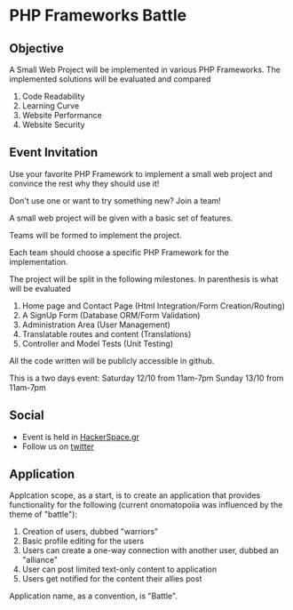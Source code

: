 # PHP Frameworks Battle

## Objective

A Small Web Project will be implemented in various PHP Frameworks.
The implemented solutions will be evaluated and compared   

1. Code Readability
1. Learning Curve
1. Website Performance
1. Website Security


## Event Invitation
Use your favorite PHP Framework to implement a small web project and convince the rest why they should use it!

Don't use one or want to try something new? Join a team!


A small web project will be given with a basic set of features.

Teams will be formed to implement the project.

Each team should choose a specific PHP Framework for the implementation.


The project will be split in the following milestones. In parenthesis is what will be evaluated

1. Home page and Contact Page (Html Integration/Form Creation/Routing)
1. A SignUp Form (Database ORM/Form Validation)
1. Administration Area (User Management)
1. Translatable routes and content (Translations)
1. Controller and Model Tests (Unit Testing)


All the code written will be publicly accessible in github.

This is a two days event:
Saturday 12/10 from 11am-7pm Sunday 13/10 from 11am-7pm


## Social

* Event is held in [HackerSpace.gr](http://hackerspace.gr/wiki/PHP_Frameworks_Hackathon)
* Follow us on [twitter](https://twitter.com/php_fw_battle)

## Application

Applcation scope, as a start, is to create an application that provides functionality for the following (current onomatopoiia was influenced by the theme of "battle"):

1. Creation of users, dubbed "warriors"
1. Basic profile editing for the users
1. Users can create a one-way connection with another user, dubbed an "alliance"
1. User can post limited text-only content to application
1. Users get notified for the content their allies post

Application name, as a convention, is "Battle".
